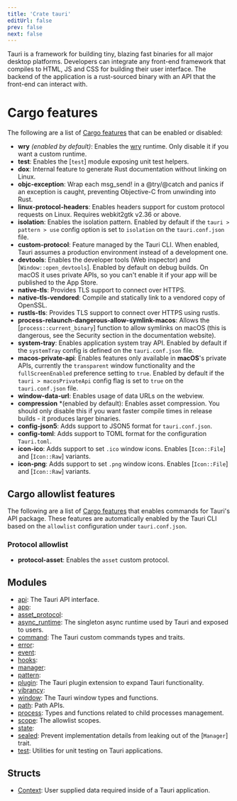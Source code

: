 ```yaml
---
title: 'Crate tauri'
editUrl: false
prev: false
next: false
---
```



Tauri is a framework for building tiny, blazing fast binaries for all major desktop platforms.
Developers can integrate any front-end framework that compiles to HTML, JS and CSS for building their user interface.
The backend of the application is a rust-sourced binary with an API that the front-end can interact with.

# Cargo features

The following are a list of [Cargo features](https://doc.rust-lang.org/stable/cargo/reference/manifest.html#the-features-section) that can be enabled or disabled:

- **wry** *(enabled by default)*: Enables the [wry](https://github.com/tauri-apps/wry) runtime. Only disable it if you want a custom runtime.
- **test**: Enables the [`test`] module exposing unit test helpers.
- **dox**: Internal feature to generate Rust documentation without linking on Linux.
- **objc-exception**: Wrap each msg_send! in a @try/@catch and panics if an exception is caught, preventing Objective-C from unwinding into Rust.
- **linux-protocol-headers**: Enables headers support for custom protocol requests on Linux. Requires webkit2gtk v2.36 or above.
- **isolation**: Enables the isolation pattern. Enabled by default if the `tauri > pattern > use` config option is set to `isolation` on the `tauri.conf.json` file.
- **custom-protocol**: Feature managed by the Tauri CLI. When enabled, Tauri assumes a production environment instead of a development one.
- **devtools**: Enables the developer tools (Web inspector) and [`Window::open_devtools`]. Enabled by default on debug builds.
On macOS it uses private APIs, so you can't enable it if your app will be published to the App Store.
- **native-tls**: Provides TLS support to connect over HTTPS.
- **native-tls-vendored**: Compile and statically link to a vendored copy of OpenSSL.
- **rustls-tls**: Provides TLS support to connect over HTTPS using rustls.
- **process-relaunch-dangerous-allow-symlink-macos**: Allows the [`process::current_binary`] function to allow symlinks on macOS (this is dangerous, see the Security section in the documentation website).
- **system-tray**: Enables application system tray API. Enabled by default if the `systemTray` config is defined on the `tauri.conf.json` file.
- **macos-private-api**: Enables features only available in **macOS**'s private APIs, currently the `transparent` window functionality and the `fullScreenEnabled` preference setting to `true`. Enabled by default if the `tauri > macosPrivateApi` config flag is set to `true` on the `tauri.conf.json` file.
- **window-data-url**: Enables usage of data URLs on the webview.
- **compression** *(enabled by default): Enables asset compression. You should only disable this if you want faster compile times in release builds - it produces larger binaries.
- **config-json5**: Adds support to JSON5 format for `tauri.conf.json`.
- **config-toml**: Adds support to TOML format for the configuration `Tauri.toml`.
- **icon-ico**: Adds support to set `.ico` window icons. Enables [`Icon::File`] and [`Icon::Raw`] variants.
- **icon-png**: Adds support to set `.png` window icons. Enables [`Icon::File`] and [`Icon::Raw`] variants.

## Cargo allowlist features

The following are a list of [Cargo features](https://doc.rust-lang.org/stable/cargo/reference/manifest.html#the-features-section) that enables commands for Tauri's API package.
These features are automatically enabled by the Tauri CLI based on the `allowlist` configuration under `tauri.conf.json`.

### Protocol allowlist

- **protocol-asset**: Enables the `asset` custom protocol.
## Modules


- [api](/2/reference/rust/tauri/api): The Tauri API interface.
- [app](/2/reference/rust/tauri/app): 
- [asset_protocol](/2/reference/rust/tauri/asset_protocol): 
- [async_runtime](/2/reference/rust/tauri/async_runtime): The singleton async runtime used by Tauri and exposed to users.
- [command](/2/reference/rust/tauri/command): The Tauri custom commands types and traits.
- [error](/2/reference/rust/tauri/error): 
- [event](/2/reference/rust/tauri/event): 
- [hooks](/2/reference/rust/tauri/hooks): 
- [manager](/2/reference/rust/tauri/manager): 
- [pattern](/2/reference/rust/tauri/pattern): 
- [plugin](/2/reference/rust/tauri/plugin): The Tauri plugin extension to expand Tauri functionality.
- [vibrancy](/2/reference/rust/tauri/vibrancy): 
- [window](/2/reference/rust/tauri/window): The Tauri window types and functions.
- [path](/2/reference/rust/tauri/path): Path APIs.
- [process](/2/reference/rust/tauri/process): Types and functions related to child processes management.
- [scope](/2/reference/rust/tauri/scope): The allowlist scopes.
- [state](/2/reference/rust/tauri/state): 
- [sealed](/2/reference/rust/tauri/sealed): Prevent implementation details from leaking out of the [`Manager`] trait.
- [test](/2/reference/rust/tauri/test): Utilities for unit testing on Tauri applications.
## Structs


- [Context](/2/reference/rust/tauri/Context): User supplied data required inside of a Tauri application.